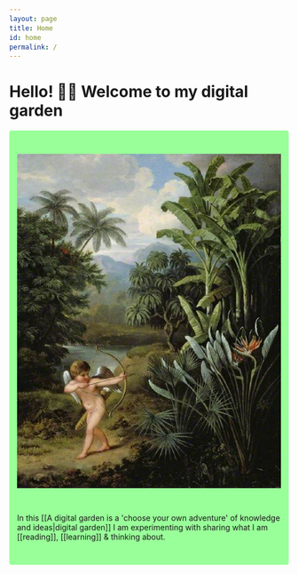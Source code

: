 ```yaml
---
layout: page
title: Home
id: home
permalink: /
---
```


# Hello! 👋🏻 Welcome to my digital garden  

<div style="float: left; padding: 3em 1em;"">
  <img src="/assets/cupid-in-garden.jpg"/>
</div>

<p style="padding: 3em 1em; background: #99FF99; border-radius: 4px;">
  In this [[A digital garden is a 'choose your own adventure' of knowledge and ideas|digital garden]] I am experimenting with sharing what I am [[reading]], [[learning]] & thinking about.
</p>




<style>
  .wrapper {
    max-width: 46em;
  }
</style>
